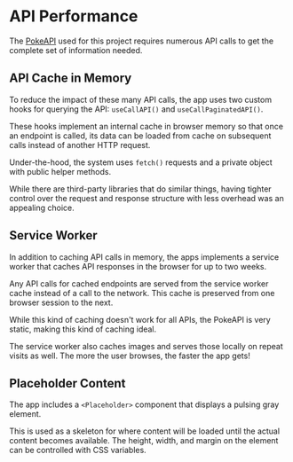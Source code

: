 # API Performance

The [PokeAPI](https://pokeapi.co) used for this project requires numerous API calls to get the complete set of information needed.


## API Cache in Memory

To reduce the impact of these many API calls, the app uses two custom hooks for querying the API: `useCallAPI()` and `useCallPaginatedAPI()`.

These hooks implement an internal cache in browser memory so that once an endpoint is called, its data can be loaded from cache on subsequent calls instead of another HTTP request.

Under-the-hood, the system uses `fetch()` requests and a private object with public helper methods.

While there are third-party libraries that do similar things, having tighter control over the request and response structure with less overhead was an appealing choice.


## Service Worker

In addition to caching API calls in memory, the apps implements a service worker that caches API responses in the browser for up to two weeks.

Any API calls for cached endpoints are served from the service worker cache instead of a call to the network. This cache is preserved from one browser session to the next.

While this kind of caching doesn't work for all APIs, the PokeAPI is very static, making this kind of caching ideal.

The service worker also caches images and serves those locally on repeat visits as well. The more the user browses, the faster the app gets!


## Placeholder Content

The app includes a `<Placeholder>` component that displays a pulsing gray element.

This is used as a skeleton for where content will be loaded until the actual content becomes available. The height, width, and margin on the element can be controlled with CSS variables.
